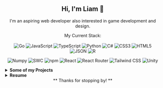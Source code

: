 <div align="center">

  **Hi, I'm Liam 👋**  
  ---  
  I'm an aspiring web developer also interested in game development and design.

  My Current Stack:<br>  
    ![Go](https://img.shields.io/badge/Go-00ADD8?style=for-the-badge&logo=go&logoColor=white)
    ![JavaScript](https://img.shields.io/badge/JavaScript-323330?style=for-the-badge&logo=javascript&logoColor=F7DF1E)
    ![TypeScript](https://img.shields.io/badge/TypeScript-007ACC?style=for-the-badge&logo=typescript&logoColor=white)
    ![Python](https://img.shields.io/badge/Python-FFD43B?style=for-the-badge&logo=python&logoColor=blue)
    ![C#](https://img.shields.io/badge/C%23-239120?style=for-the-badge&logo=csharp&logoColor=white)
    ![CSS3](https://img.shields.io/badge/CSS3-1572B6?style=for-the-badge&logo=css3&logoColor=white)
    ![HTML5](https://img.shields.io/badge/HTML5-E34F26?style=for-the-badge&logo=html5&logoColor=white)
    ![JSON](https://img.shields.io/badge/json-5E5C5C?style=for-the-badge&logo=json&logoColor=white)
    ![R](https://img.shields.io/badge/R-276DC3?style=for-the-badge&logo=r&logoColor=white)  

   ![Numpy](https://img.shields.io/badge/Numpy-777BB4?style=for-the-badge&logo=numpy&logoColor=white)
    ![SWC](https://img.shields.io/badge/SWC-282828?style=for-the-badge&logo=swc&logoColor=F8C457)
    ![npm](https://img.shields.io/badge/npm-CB3837?style=for-the-badge&logo=npm&logoColor=white)
    ![React](https://img.shields.io/badge/React-20232A?style=for-the-badge&logo=react&logoColor=61DAFB)
    ![React Router](https://img.shields.io/badge/React_Router-CA4245?style=for-the-badge&logo=react-router&logoColor=white)
    ![Tailwind CSS](https://img.shields.io/badge/Tailwind_CSS-38B2AC?style=for-the-badge&logo=tailwind-css&logoColor=white)
    ![Unity](https://img.shields.io/badge/Unity-100000?style=for-the-badge&logo=unity&logoColor=white)

</div>

<details>
  <summary><strong>Some of my Projects</strong></summary>

  - [My Blog](frontend-blog.pages.dev/)  
    - ![JavaScript](https://img.shields.io/badge/JavaScript-323330?style=for-the-badge&logo=javascript&logoColor=F7DF1E)
      ![HTML5](https://img.shields.io/badge/HTML5-E34F26?style=for-the-badge&logo=html5&logoColor=white)
      ![CSS3](https://img.shields.io/badge/CSS3-1572B6?style=for-the-badge&logo=css3&logoColor=white)  
    - ![npm](https://img.shields.io/badge/npm-CB3837?style=for-the-badge&logo=npm&logoColor=white)
      ![React](https://img.shields.io/badge/React-20232A?style=for-the-badge&logo=react&logoColor=61DAFB)
      ![React Router](https://img.shields.io/badge/React_Router-CA4245?style=for-the-badge&logo=react-router&logoColor=white)  
    - ![Render](https://img.shields.io/badge/Render-46E3B7?style=for-the-badge&logo=render&logoColor=white)
      ![Cloudflare Pages](https://img.shields.io/badge/Cloudflare%20Pages-F38020?style=for-the-badge&logo=Cloudflare%20Pages&logoColor=white)  

  - [Spotify Song Recommendation Web App](https://2ddc2682.song-recommendations-web-app.pages.dev/)  
    - ![Go](https://img.shields.io/badge/Go-00ADD8?style=for-the-badge&logo=go&logoColor=white)
      ![TypeScript](https://img.shields.io/badge/TypeScript-007ACC?style=for-the-badge&logo=typescript&logoColor=white)
      ![HTML5](https://img.shields.io/badge/HTML5-E34F26?style=for-the-badge&logo=html5&logoColor=white)
      ![CSS3](https://img.shields.io/badge/CSS3-1572B6?style=for-the-badge&logo=css3&logoColor=white)  
    - ![npm](https://img.shields.io/badge/npm-CB3837?style=for-the-badge&logo=npm&logoColor=white)
      ![React](https://img.shields.io/badge/React-20232A?style=for-the-badge&logo=react&logoColor=61DAFB)
      ![Tailwind CSS](https://img.shields.io/badge/Tailwind_CSS-38B2AC?style=for-the-badge&logo=tailwind-css&logoColor=white)
      ![SWC](https://img.shields.io/badge/SWC-282828?style=for-the-badge&logo=swc&logoColor=F8C457)  
    - ![Render](https://img.shields.io/badge/Render-46E3B7?style=for-the-badge&logo=render&logoColor=white)
      ![Cloudflare Pages](https://img.shields.io/badge/Cloudflare%20Pages-F38020?style=for-the-badge&logo=Cloudflare%20Pages&logoColor=white)  

  - Licht (Game) (Coming Soon!)  
    - ![Unity](https://img.shields.io/badge/Unity-100000?style=for-the-badge&logo=unity&logoColor=white)
      ![C#](https://img.shields.io/badge/C%23-239120?style=for-the-badge&logo=csharp&logoColor=white)

</details>
<details>
  <summary><strong>Resume</strong></summary>

 :3
</details>
<div align="center">
** Thanks for stopping by! **
</div>
<!---
huynhli/huynhli is a ✨ special ✨ repository because its `README.md` (this file) appears on your GitHub profile.
You can click the Preview link to take a look at your changes.
--->
